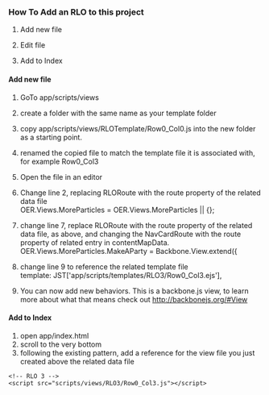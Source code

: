 ### How To Add an RLO to this project
1. Add new file

2. Edit file

3. Add to Index

#### Add new file
1. GoTo app/scripts/views
2. create a folder with the same name as your template folder
3. copy app/scripts/views/RLOTemplate/Row0_Col0.js into the new folder as a starting point.
4. renamed the copied file to match the template file it is associated with, for example Row0_Col3
5. Open the file in an editor

6. Change line 2, replacing RLORoute with the route property of the related data file  
OER.Views.MoreParticles = OER.Views.MoreParticles || {};

7. change line 7, replace RLORoute with the route property of the related data file, as above,
and changing the NavCardRoute with the route property of related entry in contentMapData.  
OER.Views.MoreParticles.MakeAParty = Backbone.View.extend({

8. change line 9 to reference the related template file  
template: JST['app/scripts/templates/RLO3/Row0_Col3.ejs'],

9. You can now add new behaviors.  This is a backbone.js view, to learn more about
what that means check out http://backbonejs.org/#View


#### Add to Index
1. open app/index.html
2. scroll to the very bottom
3. following the existing pattern, add a reference for the view file you just created
above the related data file
```
<!-- RLO 3 -->  
<script src="scripts/views/RLO3/Row0_Col3.js"></script>
```